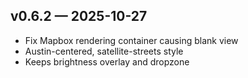 ## v0.6.2 — 2025-10-27
- Fix Mapbox rendering container causing blank view
- Austin-centered, satellite-streets style
- Keeps brightness overlay and dropzone
